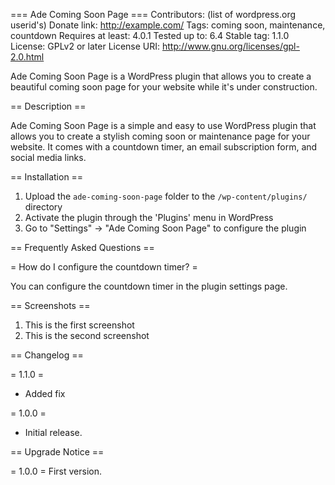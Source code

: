 === Ade Coming Soon Page ===
Contributors: (list of wordpress.org userid's)
Donate link: http://example.com/
Tags: coming soon, maintenance, countdown
Requires at least: 4.0.1
Tested up to: 6.4
Stable tag: 1.1.0
License: GPLv2 or later
License URI: http://www.gnu.org/licenses/gpl-2.0.html

Ade Coming Soon Page is a WordPress plugin that allows you to create a beautiful coming soon page for your website while it's under construction.

== Description ==

Ade Coming Soon Page is a simple and easy to use WordPress plugin that allows you to create a stylish coming soon or maintenance page for your website. It comes with a countdown timer, an email subscription form, and social media links.

== Installation ==

1. Upload the `ade-coming-soon-page` folder to the `/wp-content/plugins/` directory
2. Activate the plugin through the 'Plugins' menu in WordPress
3. Go to "Settings" -> "Ade Coming Soon Page" to configure the plugin

== Frequently Asked Questions ==

= How do I configure the countdown timer? =

You can configure the countdown timer in the plugin settings page.

== Screenshots ==

1. This is the first screenshot
2. This is the second screenshot

== Changelog ==

= 1.1.0 =

- Added fix

= 1.0.0 =

- Initial release.

== Upgrade Notice ==

= 1.0.0 =
First version.
